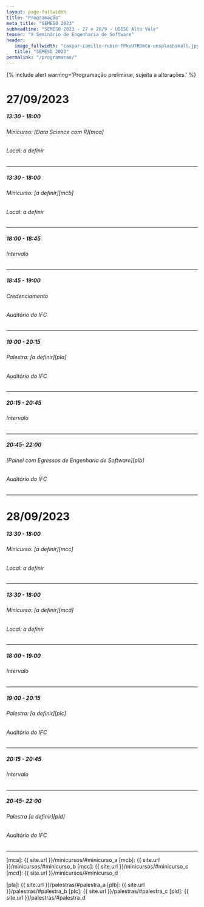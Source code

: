 ```yaml
---
layout: page-fullwidth
title: "Programação"
meta_title: "SEMESO 2023"
subheadline: "SEMESO 2023 - 27 e 28/9 - UDESC Alto Vale"
teaser: "X Seminário de Engenharia de Software"
header:
   image_fullwidth: "caspar-camille-rubin-fPkvU7RDmCo-unsplashsmall.jpg"
   title: "SEMESO 2023"
permalink: "/programacao/"
---
```

{% include alert warning='Programação preliminar, sujeita a alterações.' %}

# 27/09/2023

##### 13:30 - 18:00
###### Minicurso: [Data Science com R][mca]
###### Local: a definir
<hr>

##### 13:30 - 18:00
###### Minicurso: [a definir][mcb]
###### Local: a definir
<hr>

##### 18:00 - 18:45
###### Intervalo
<hr>

##### 18:45 - 19:00
###### Credenciamento
###### Auditório do IFC
<hr>

##### 19:00 - 20:15
###### Palestra: [a definir][pla]
###### Auditório do IFC
<hr>

##### 20:15 - 20:45
###### Intervalo
<hr>

##### 20:45- 22:00
###### [Painel com Egressos de Engenharia de Software][plb]
###### Auditório do IFC
<hr>


# 28/09/2023


##### 13:30 - 18:00
###### Minicurso: [a definir][mcc]
###### Local: a definir
<hr>

##### 13:30 - 18:00
###### Minicurso: [a definir][mcd]
###### Local: a definir
<hr>

##### 18:00 - 19:00
###### Intervalo
<hr>

##### 19:00 - 20:15
###### Palestra: [a definir][plc]
###### Auditório do IFC
<hr>

##### 20:15 - 20:45
###### Intervalo
<hr>

##### 20:45- 22:00
###### Palestra [a definir][pld]
###### Auditório do IFC
<hr>


<!-- links dos minicursos -->
 [mca]: {{ site.url }}/minicursos/#minicurso_a
 [mcb]: {{ site.url }}/minicursos/#minicurso_b
 [mcc]: {{ site.url }}/minicursos/#minicurso_c
 [mcd]: {{ site.url }}/minicursos/#minicurso_d
<!-- links das palestras -->
 [pla]: {{ site.url }}/palestras/#palestra_a
 [plb]: {{ site.url }}/palestras/#palestra_b
 [plc]: {{ site.url }}/palestras/#palestra_c
 [pld]: {{ site.url }}/palestras/#palestra_d
 